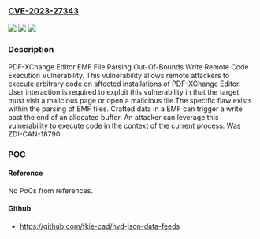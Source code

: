 ### [CVE-2023-27343](https://cve.mitre.org/cgi-bin/cvename.cgi?name=CVE-2023-27343)
![](https://img.shields.io/static/v1?label=Product&message=PDF-XChange%20Editor&color=blue)
![](https://img.shields.io/static/v1?label=Version&message=9.4.363.0%20&color=brightgreen)
![](https://img.shields.io/static/v1?label=Vulnerability&message=CWE-787%3A%20Out-of-bounds%20Write&color=brightgreen)

### Description

PDF-XChange Editor EMF File Parsing Out-Of-Bounds Write Remote Code Execution Vulnerability. This vulnerability allows remote attackers to execute arbitrary code on affected installations of PDF-XChange Editor. User interaction is required to exploit this vulnerability in that the target must visit a malicious page or open a malicious file.The specific flaw exists within the parsing of EMF files. Crafted data in a EMF can trigger a write past the end of an allocated buffer. An attacker can leverage this vulnerability to execute code in the context of the current process. Was ZDI-CAN-18790.

### POC

#### Reference
No PoCs from references.

#### Github
- https://github.com/fkie-cad/nvd-json-data-feeds

